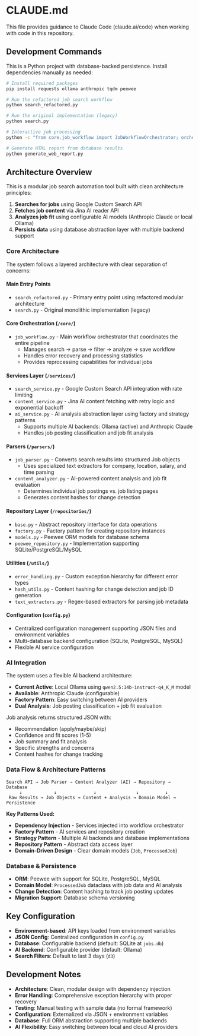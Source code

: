 # CLAUDE.md

This file provides guidance to Claude Code (claude.ai/code) when working with code in this repository.

## Development Commands

This is a Python project with database-backed persistence. Install dependencies manually as needed:

```bash
# Install required packages
pip install requests ollama anthropic tqdm peewee

# Run the refactored job search workflow
python search_refactored.py

# Run the original implementation (legacy)
python search.py

# Interactive job processing
python -c "from core.job_workflow import JobWorkflowOrchestrator; orchestrator = JobWorkflowOrchestrator(); orchestrator.run_workflow()"

# Generate HTML report from database results
python generate_web_report.py
```

## Architecture Overview

This is a modular job search automation tool built with clean architecture principles:

1. **Searches for jobs** using Google Custom Search API
2. **Fetches job content** via Jina AI reader API  
3. **Analyzes job fit** using configurable AI models (Anthropic Claude or local Ollama)
4. **Persists data** using database abstraction layer with multiple backend support

### Core Architecture

The system follows a layered architecture with clear separation of concerns:

#### **Main Entry Points**
- `search_refactored.py` - Primary entry point using refactored modular architecture
- `search.py` - Original monolithic implementation (legacy)

#### **Core Orchestration (`/core/`)**
- `job_workflow.py` - Main workflow orchestrator that coordinates the entire pipeline
  - Manages search → parse → filter → analyze → save workflow
  - Handles error recovery and processing statistics
  - Provides reprocessing capabilities for individual jobs

#### **Services Layer (`/services/`)**
- `search_service.py` - Google Custom Search API integration with rate limiting
- `content_service.py` - Jina AI content fetching with retry logic and exponential backoff
- `ai_service.py` - AI analysis abstraction layer using factory and strategy patterns
  - Supports multiple AI backends: Ollama (active) and Anthropic Claude
  - Handles job posting classification and job fit analysis

#### **Parsers (`/parsers/`)**
- `job_parser.py` - Converts search results into structured Job objects
  - Uses specialized text extractors for company, location, salary, and time parsing
- `content_analyzer.py` - AI-powered content analysis and job fit evaluation
  - Determines individual job postings vs. job listing pages
  - Generates content hashes for change detection

#### **Repository Layer (`/repositories/`)**
- `base.py` - Abstract repository interface for data operations
- `factory.py` - Factory pattern for creating repository instances
- `models.py` - Peewee ORM models for database schema
- `peewee_repository.py` - Implementation supporting SQLite/PostgreSQL/MySQL

#### **Utilities (`/utils/`)**
- `error_handling.py` - Custom exception hierarchy for different error types
- `hash_utils.py` - Content hashing for change detection and job ID generation
- `text_extractors.py` - Regex-based extractors for parsing job metadata

#### **Configuration (`config.py`)**
- Centralized configuration management supporting JSON files and environment variables
- Multi-database backend configuration (SQLite, PostgreSQL, MySQL)
- Flexible AI service configuration

### AI Integration

The system uses a flexible AI backend architecture:
- **Current Active**: Local Ollama using `qwen2.5:14b-instruct-q4_K_M` model
- **Available**: Anthropic Claude (configurable)
- **Factory Pattern**: Easy switching between AI providers
- **Dual Analysis**: Job posting classification + job fit evaluation

Job analysis returns structured JSON with:
- Recommendation (apply/maybe/skip)
- Confidence and fit scores (1-5)
- Job summary and fit analysis
- Specific strengths and concerns
- Content hashes for change tracking

### Data Flow & Architecture Patterns

```
Search API → Job Parser → Content Analyzer (AI) → Repository → Database
     ↓            ↓              ↓               ↓          ↓
 Raw Results → Job Objects → Content + Analysis → Domain Model → Persistence
```

**Key Patterns Used:**
- **Dependency Injection** - Services injected into workflow orchestrator
- **Factory Pattern** - AI services and repository creation
- **Strategy Pattern** - Multiple AI backends and database implementations
- **Repository Pattern** - Abstract data access layer
- **Domain-Driven Design** - Clear domain models (`Job`, `ProcessedJob`)

### Database & Persistence

- **ORM**: Peewee with support for SQLite, PostgreSQL, MySQL
- **Domain Model**: `ProcessedJob` dataclass with job data and AI analysis
- **Change Detection**: Content hashing to track job posting updates
- **Migration Support**: Database schema versioning

## Key Configuration

- **Environment-based**: API keys loaded from environment variables
- **JSON Config**: Centralized configuration in `config.py`
- **Database**: Configurable backend (default: SQLite at `jobs.db`)
- **AI Backend**: Configurable provider (default: Ollama)
- **Search Filters**: Default to last 3 days (`d3`)

## Development Notes

- **Architecture**: Clean, modular design with dependency injection
- **Error Handling**: Comprehensive exception hierarchy with proper recovery
- **Testing**: Manual testing with sample data (no formal framework)
- **Configuration**: Externalized via JSON + environment variables
- **Database**: Full ORM abstraction supporting multiple backends
- **AI Flexibility**: Easy switching between local and cloud AI providers